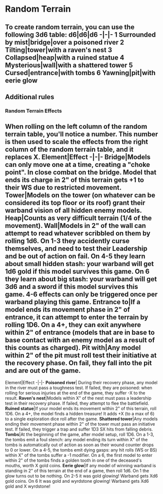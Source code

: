 # Random Terrain
To create random terrain, you can use the following 3d6 table:
d6|d6|d6
-|-|-
1 Surrounded by mist|bridge|over a poisoned river
2 Tilting|tower|with a raven's nest
3 Collapsed|heap|with a ruined statue
4 Mysterious|wall|with a shattered tower
5 Cursed|entrance|with tombs
6 Yawning|pit|with eerie glow
---
## Additional rules
### Random Terrain Effects
When rolling on the left column of the random terrain table, you'll notice a number. This number is then used to scale the effects from the right column of the random terrain table, and it replaces X.
Element|Effect
-|-|-
**Bridge**|Models can only move one at a time, creating a "choke point". In close combat on the bridge. Model that ends its charge in 2" of this terrain gets +1 to their WS due to restricted movement.
**Tower**|Models on the tower (on whatever can be considered its top floor or its roof) grant their warband vision of all hidden enemy models.
**Heap**|Counts as very difficult terrain (1/4 of the movement).
**Wall**|Models in 2" of the wall can attempt to read whatever scribbled on them by rolling 1d6. On 1-3 they accidently curse themselves, and need to test their Leadership and be out of action on fail. On 4-5 they learn about small hidden stash: your warband will get 1d6 gold if this model survives this game. On 6 they learn about big stash: your warband will get 3d6 and a sword if this model survives this game. 4-6 effects can only be triggered once per warband playing this game.
**Entrance to**|If a model ends its movement phase in 2" of entrance, it can attempt to enter the terrain by rolling 1D6. On a 4+, they can exit anywhere within 2" of entrance (models that are in base to base contact with an enemy model as a result of this counts as charged).
**Pit with**|Any model within 2" of the pit must roll test their initiative at the recovery phase. On fail, they fall into the pit and are out of the game.
---
Element|Effect
-|-|-
**Poisoned river**| During their recovery phase, any model in the river must pass a toughness test. If failed, they are poisoned: when rolling for serious injuries at the end of the game, they suffer -X to the result.
**Raven's nest**|Models within X" of the nest must pass a leadership test in their recovery phase. If failed, they attempt to flee the battlefield.
**Ruined statue**|If your model ends its movement within 2" of this terrain, roll 1D6. On a 4+, the model finds a hidden treasure! It adds +X (to a max of 6) to a single exploration dice roll after the game.
**Shattered tower**|Any models ending their movement phase within 2" of the tower must pass an initiative test. If failed, they trigger a trap and suffer 1D3 SX hits from falling debris.
**Tombs**|At the beginning of the game, after model setup, roll 1D6. On a 1-3, the tombs emit a foul stench: any model ending its turn within X" of the tombs is automatically out of action as soon as their wound counter drops to 0 or lower. On a 4-5, the tombs emit dying gasps: any hit rolls (WS or BS) within X" of the tombs suffer a -1 modifier. On a 6, the first model to enter within 2" of the tombs finds a golden tooth in one of the deceased's mouths, worth X gold coins.
**Eerie glow**|If any model of winning warband is standing in 2" of this terrain at the end of a game, then roll 1d6. On 1 the glow turns out to be nothing. On 2-5 it was gold glowing! Warband gets Xd6 gold coins. On 6 It was gold and wyrdstone glowing! Warband gets Xd6 gold and X wyrdstone!
